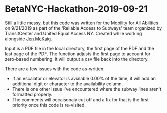 # BetaNYC-Hackathon-2019-09-21

Still a little messy, but this code was written for the Mobility for All Abilities on 9/21/2019 as part of the 'Reliable Access to Subways' team organized by TransitCenter and United Equal Access NY. Created while working alongside [Jen McKaig](https://github.com/jenmckaig]).

Input is a PDF file in the local directory, the first page of the PDF and the last page of the PDF. The function adjusts the first page to account for zero-based numbering. It will output a csv file back into the directory.
    
There are a few issues with the code as-written.
- If an escalator or elevator is avialable 0.00% of the time, it will add an additional digit or character to the availability column.
- There is one other issue I've encountered where the subway lines aren't formatted properly.
- The comments will occaisonaly cut off and a fix for that is the first priority once this code is re-visited.
